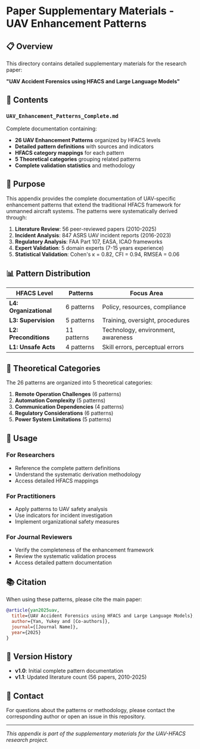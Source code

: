 # Paper Supplementary Materials - UAV Enhancement Patterns

## 📋 Overview

This directory contains detailed supplementary materials for the research paper:

**"UAV Accident Forensics using HFACS and Large Language Models"**

## 📁 Contents

### `UAV_Enhancement_Patterns_Complete.md`
Complete documentation containing:

- **26 UAV Enhancement Patterns** organized by HFACS levels
- **Detailed pattern definitions** with sources and indicators
- **HFACS category mappings** for each pattern
- **5 Theoretical categories** grouping related patterns
- **Complete validation statistics** and methodology

## 🎯 Purpose

This appendix provides the complete documentation of UAV-specific enhancement patterns that extend the traditional HFACS framework for unmanned aircraft systems. The patterns were systematically derived through:

1. **Literature Review**: 56 peer-reviewed papers (2010-2025)
2. **Incident Analysis**: 847 ASRS UAV incident reports (2016-2023)
3. **Regulatory Analysis**: FAA Part 107, EASA, ICAO frameworks
4. **Expert Validation**: 5 domain experts (7-15 years experience)
5. **Statistical Validation**: Cohen's κ = 0.82, CFI = 0.94, RMSEA = 0.06

## 📊 Pattern Distribution

| **HFACS Level** | **Patterns** | **Focus Area** |
|----------------|--------------|----------------|
| **L4: Organizational** | 6 patterns | Policy, resources, compliance |
| **L3: Supervision** | 5 patterns | Training, oversight, procedures |
| **L2: Preconditions** | 11 patterns | Technology, environment, awareness |
| **L1: Unsafe Acts** | 4 patterns | Skill errors, perceptual errors |

## 🔗 Theoretical Categories

The 26 patterns are organized into 5 theoretical categories:

1. **Remote Operation Challenges** (6 patterns)
2. **Automation Complexity** (5 patterns)
3. **Communication Dependencies** (4 patterns)
4. **Regulatory Considerations** (6 patterns)
5. **Power System Limitations** (5 patterns)

## 📖 Usage

### For Researchers
- Reference the complete pattern definitions
- Understand the systematic derivation methodology
- Access detailed HFACS mappings

### For Practitioners
- Apply patterns to UAV safety analysis
- Use indicators for incident investigation
- Implement organizational safety measures

### For Journal Reviewers
- Verify the completeness of the enhancement framework
- Review the systematic validation process
- Access detailed pattern documentation

## 📚 Citation

When using these patterns, please cite the main paper:

```bibtex
@article{yan2025uav,
  title={UAV Accident Forensics using HFACS and Large Language Models},
  author={Yan, Yukey and [Co-authors]},
  journal={[Journal Name]},
  year={2025}
}
```

## 🔄 Version History

- **v1.0**: Initial complete pattern documentation
- **v1.1**: Updated literature count (56 papers, 2010-2025)

## 📧 Contact

For questions about the patterns or methodology, please contact the corresponding author or open an issue in this repository.

---

*This appendix is part of the supplementary materials for the UAV-HFACS research project.*
